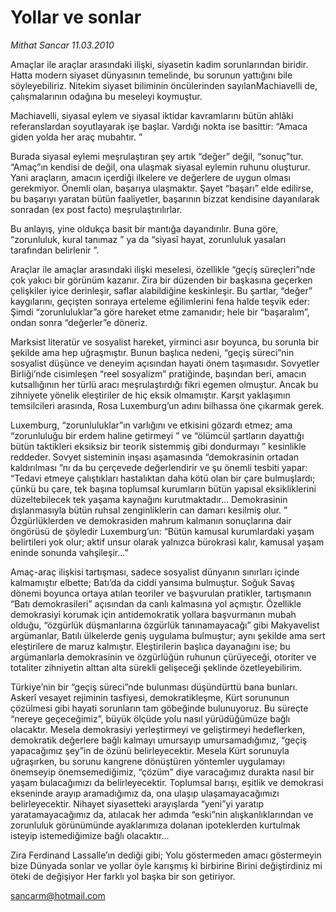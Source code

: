 # Yollar ve sonlar

*Mithat Sancar 11.03.2010*

<div class="yazi"><p>Amaçlar ile araçlar arasındaki ilişki, siyasetin kadim sorunlarından biridir. Hatta modern siyaset dünyasının temelinde, bu sorunun yattığını bile söyleyebiliriz. Nitekim siyaset biliminin öncülerinden sayılanMachiavelli de, çalışmalarının odağına bu meseleyi koymuştur.</p>
<p>Machiavelli, siyasal eylem ve siyasal iktidar kavramlarını bütün ahlâki referanslardan soyutlayarak işe başlar. Vardığı nokta ise basittir: “Amaca giden yolda her araç mubahtır. ”</p>
<p>Burada siyasal eylemi meşrulaştıran şey artık “değer” değil, “sonuç”tur. “Amaç”ın kendisi de değil, ona ulaşmak siyasal eylemin ruhunu oluşturur. Yani araçların, amacın içerdiği ilkelere ve değerlere de uygun olması gerekmiyor. Önemli olan, başarıya ulaşmaktır. Şayet “başarı” elde edilirse, bu başarıyı yaratan bütün faaliyetler, başarının bizzat kendisine dayanılarak sonradan (ex post facto) meşrulaştırılırlar.</p>
<p>Bu anlayış, yine oldukça basit bir mantığa dayandırılır. Buna göre, “zorunluluk, kural tanımaz ” ya da “siyasî hayat, zorunluluk yasaları tarafından belirlenir ”.</p>
<p>Araçlar ile amaçlar arasındaki ilişki meselesi, özellikle “geçiş süreçleri”nde çok yakıcı bir görünüm kazanır. Zira bir düzenden bir başkasına geçerken çelişkiler iyice derinleşir, saflar alabildiğine keskinleşir. Bu şartlar, “değer” kaygılarını, geçişten sonraya erteleme eğilimlerini fena halde teşvik eder: Şimdi “zorunluluklar”a göre hareket etme zamanıdır; hele bir “başaralım”, ondan sonra “değerler”e döneriz.</p>
<p>Marksist literatür ve sosyalist hareket, yirminci asır boyunca, bu sorunla bir şekilde ama hep uğraşmıştır. Bunun başlıca nedeni, “geçiş süreci”nin sosyalist düşünce ve deneyim açısından hayati önem taşımasıdır. Sovyetler Birliği’nde cisimleşen “reel sosyalizm” pratiğinde, başından beri, amacın kutsallığının her türlü aracı meşrulaştırdığı fikri egemen olmuştur. Ancak bu zihniyete yönelik eleştiriler de hiç eksik olmamıştır. Karşıt yaklaşımın temsilcileri arasında, Rosa Luxemburg’un adını bilhassa öne çıkarmak gerek.</p>
<p>Luxemburg, “zorunluluklar”ın varlığını ve etkisini gözardı etmez; ama “zorunluluğu bir erdem haline getirmeyi ” ve “ölümcül şartların dayattığı bütün taktikleri eksiksiz bir teorik sistemmiş gibi dondurmayı ” kesinlikle reddeder. Sovyet sisteminin inşası aşamasında “demokrasinin ortadan kaldırılması ”nı da bu çerçevede değerlendirir ve şu önemli tesbiti yapar: “Tedavi etmeye çalıştıkları hastalıktan daha kötü olan bir çare bulmuşlardı; çünkü bu çare, tek başına toplumsal kurumların bütün yapısal eksikliklerini düzeltebilecek tek yaşama kaynağını kurutmaktadır... Demokrasinin dışlanmasıyla bütün ruhsal zenginliklerin can damarı kesilmiş olur. ” Özgürlüklerden ve demokrasiden mahrum kalmanın sonuçlarına dair öngörüsü de şöyledir Luxemburg’un: “Bütün kamusal kurumlardaki yaşam belirtileri yok olur; aktif unsur olarak yalnızca bürokrasi kalır, kamusal yaşam eninde sonunda vahşileşir...”</p>
<p>Amaç-araç ilişkisi tartışması, sadece sosyalist dünyanın sınırları içinde kalmamıştır elbette; Batı’da da ciddi yansıma bulmuştur. Soğuk Savaş dönemi boyunca ortaya atılan teoriler ve başvurulan pratikler, tartışmanın “Batı demokrasileri” açısından da canlı kalmasına yol açmıştır. Özellikle demokrasiyi korumak için antidemokratik yollara başvurmanın mubah olduğu, “özgürlük düşmanlarına özgürlük tanınamayacağı” gibi Makyavelist argümanlar, Batılı ülkelerde geniş uygulama bulmuştur; aynı şekilde ama sert eleştirilere de maruz kalmıştır. Eleştirilerin başlıca dayanağını ise; bu argümanlarla demokrasinin ve özgürlüğün ruhunun çürüyeceği, otoriter ve totaliter zihniyetin alttan alta sürekli gelişeceği şeklinde özetleyebilirim.</p>
<p>Türkiye’nin bir “geçiş süreci”nde bulunması düşündürttü bana bunları. Askerî vesayet rejiminin tasfiyesi, demokratikleşme, Kürt sorununun çözülmesi gibi hayati sorunların tam göbeğinde bulunuyoruz. Bu süreçte “nereye geçeceğimiz”, büyük ölçüde yolu nasıl yürüdüğümüze bağlı olacaktır. Mesela demokrasiyi yerleştirmeyi ve geliştirmeyi hedeflerken, demokratik değerlere bağlı kalmayı umursayıp umursamadığımız, “geçiş yapacağımız şey”in de özünü belirleyecektir. Mesela Kürt sorunuyla uğraşırken, bu sorunu kangrene dönüştüren yöntemler uygulamayı önemseyip önemsemediğimiz, “çözüm” diye varacağımız durakta nasıl bir yaşam bulacağımızı da belirleyecektir. Toplumsal barışı, eşitlik ve demokrasi ekseninde arayıp aramadığımız da, ona ulaşıp ulaşamayacağımızı belirleyecektir. Nihayet siyasetteki arayışlarda “yeni”yi yaratıp yaratamayacağımız da, atılacak her adımda “eski”nin alışkanlıklarından ve zorunluluk görünümünde ayaklarımıza dolanan ipoteklerden kurtulmak isteyip istemediğimize bağlı olacaktır...</p>
<p>Zira Ferdinand Lassalle’ın dediği gibi; Yolu göstermeden amacı göstermeyin bize Dünyada sonlar ve yollar öyle karışmış ki birbirine Birini değiştirdiniz mi öteki de değişiyor Her farklı yol başka bir son getiriyor.</p>
<p><a href="mailto:sancarm@hotmail.com">sancarm@hotmail.com</a></p>
</div>
